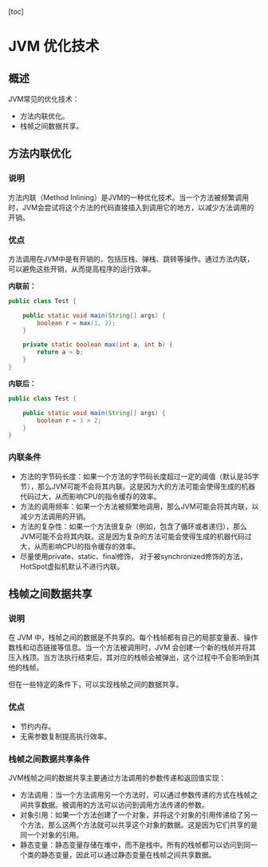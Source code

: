 [toc]

# JVM 优化技术

## 概述

JVM常见的优化技术：

- 方法内联优化。
- 栈帧之间数据共享。



## 方法内联优化

### 说明

方法内联（Method Inlining）是JVM的一种优化技术。当一个方法被频繁调用时，JVM会尝试将这个方法的代码直接插入到调用它的地方，以减少方法调用的开销。

### 优点

方法调用在JVM中是有开销的，包括压栈、弹栈、跳转等操作。通过方法内联，可以避免这些开销，从而提高程序的运行效率。

**内联前：**

```java
public class Test {

    public static void main(String[] args) {
        boolean r = max(1, 2);
    }

    private static boolean max(int a, int b) {
        return a > b;
    }
}
```

**内联后：**

```java
public class Test {

    public static void main(String[] args) {
        boolean r = 1 > 2;
    }
}
```

### 内联条件

- 方法的字节码长度：如果一个方法的字节码长度超过一定的阈值（默认是35字节），那么JVM可能不会将其内联。这是因为大的方法可能会使得生成的机器代码过大，从而影响CPU的指令缓存的效率。
- 方法的调用频率：如果一个方法被频繁地调用，那么JVM可能会将其内联，以减少方法调用的开销。
- 方法的复杂性：如果一个方法很复杂（例如，包含了循环或者递归），那么JVM可能不会将其内联。这是因为复杂的方法可能会使得生成的机器代码过大，从而影响CPU的指令缓存的效率。
- 尽量使用private、static、final修饰， 对于被synchronized修饰的方法，HotSpot虚拟机默认不进行内联。



## 栈帧之间数据共享

### 说明

在 JVM 中，栈帧之间的数据是不共享的。每个栈帧都有自己的局部变量表、操作数栈和动态链接等信息。当一个方法被调用时，JVM 会创建一个新的栈帧并将其压入栈顶。当方法执行结束后，其对应的栈帧会被弹出，这个过程中不会影响到其他的栈帧。

但在一些特定的条件下，可以实现栈帧之间的数据共享。

### 优点

- 节约内存。
- 无需参数复制提高执行效率。

### 栈帧之间数据共享条件

JVM栈帧之间的数据共享主要通过方法调用的参数传递和返回值实现：

- 方法调用：当一个方法调用另一个方法时，可以通过参数传递的方式在栈帧之间共享数据。被调用的方法可以访问到调用方法传递的参数。
- 对象引用：如果一个方法创建了一个对象，并将这个对象的引用传递给了另一个方法，那么这两个方法就可以共享这个对象的数据。这是因为它们共享的是同一个对象的引用。
- 静态变量：静态变量存储在堆中，而不是栈中。所有的栈帧都可以访问到同一个类的静态变量，因此可以通过静态变量在栈帧之间共享数据。

